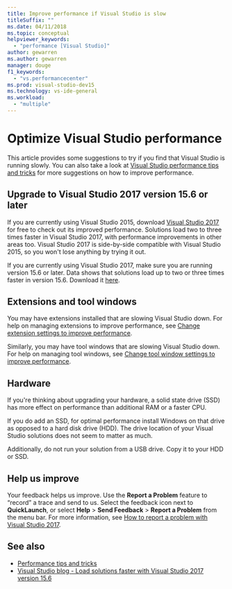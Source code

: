 ```yaml
---
title: Improve performance if Visual Studio is slow
titleSuffix: ""
ms.date: 04/11/2018
ms.topic: conceptual
helpviewer_keywords:
  - "performance [Visual Studio]"
author: gewarren
ms.author: gewarren
manager: douge
f1_keywords:
  - "vs.performancecenter"
ms.prod: visual-studio-dev15
ms.technology: vs-ide-general
ms.workload:
  - "multiple"
---
```

# Optimize Visual Studio performance

This article provides some suggestions to try if you find that Visual Studio is running slowly. You can also take a look at [Visual Studio performance tips and tricks](../ide/visual-studio-performance-tips-and-tricks.md) for more suggestions on how to improve performance.

## Upgrade to Visual Studio 2017 version 15.6 or later

If you are currently using Visual Studio 2015, download [Visual Studio 2017](https://visualstudio.microsoft.com/downloads/?utm_medium=microsoft&utm_source=docs.microsoft.com&utm_campaign=button+cta&utm_content=download+vs2017) for free to check out its improved performance. Solutions load two to three times faster in Visual Studio 2017, with performance improvements in other areas too. Visual Studio 2017 is side-by-side compatible with Visual Studio 2015, so you won't lose anything by trying it out.

If you are currently using Visual Studio 2017, make sure you are running version 15.6 or later. Data shows that solutions load up to two or three times faster in version 15.6. Download it [here](https://visualstudio.microsoft.com/downloads/?utm_medium=microsoft&utm_source=docs.microsoft.com&utm_campaign=button+cta&utm_content=download+vs2017).

## Extensions and tool windows

You may have extensions installed that are slowing Visual Studio down. For help on managing extensions to improve performance, see [Change extension settings to improve performance](../ide/optimize-visual-studio-startup-time.md#extensions).

Similarly, you may have tool windows that are slowing Visual Studio down. For help on managing tool windows, see [Change tool window settings to improve performance](../ide/optimize-visual-studio-startup-time.md#tool-windows).

## Hardware

If you're thinking about upgrading your hardware, a solid state drive (SSD) has more effect on performance than additional RAM or a faster CPU.

If you do add an SSD, for optimal performance install Windows on that drive as opposed to a hard disk drive (HDD). The drive location of your Visual Studio solutions does not seem to matter as much.

Additionally, do not run your solution from a USB drive. Copy it to your HDD or SSD.

## Help us improve

Your feedback helps us improve. Use the **Report a Problem** feature to “record” a trace and send to us. Select the feedback icon next to **QuickLaunch**, or select **Help** > **Send Feedback** > **Report a Problem** from the menu bar. For more information, see [How to report a problem with Visual Studio 2017](../ide/how-to-report-a-problem-with-visual-studio-2017.md).

## See also

- [Performance tips and tricks](../ide/visual-studio-performance-tips-and-tricks.md)
- [Visual Studio blog - Load solutions faster with Visual Studio 2017 version 15.6](https://blogs.msdn.microsoft.com/visualstudio/2018/04/04/load-solutions-faster-with-visual-studio-2017-version-15-6/)